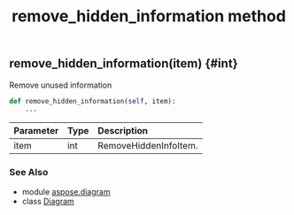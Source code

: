 ﻿---
title: remove_hidden_information method
second_title: Aspose.Diagram for Python via .NET API References
description: 
type: docs
weight: 130
url: /python-net/aspose.diagram/diagram/remove_hidden_information/
is_root: false
---

## remove_hidden_information(item) {#int}

Remove unused information



```python
def remove_hidden_information(self, item):
    ...
```


| Parameter | Type | Description |
| :- | :- | :- |
| item | int | RemoveHiddenInfoItem. |



### See Also
* module [aspose.diagram](../../)
* class [Diagram](/diagram/python-net/aspose.diagram/diagram)
